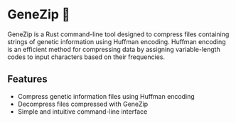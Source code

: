 # GeneZip 🧬

GeneZip is a Rust command-line tool designed to compress files containing strings of genetic information using Huffman encoding. Huffman encoding is an efficient method for compressing data by assigning variable-length codes to input characters based on their frequencies.

## Features

- Compress genetic information files using Huffman encoding
- Decompress files compressed with GeneZip
- Simple and intuitive command-line interface

<!--Not yet implemented-->

<!--## Installation

To install GeneZip, you need to have Rust and Cargo installed on your machine. If you don't have them installed, you can get them from [rust-lang.org](https://www.rust-lang.org/).

Once Rust and Cargo are installed, you can install GeneZip using the following command:

```
cargo install genezip
```

## Usage

GeneZip provides two main commands: `compress` and `decompress`.

### Compress

To compress a file, use the `compress` command followed by the input file and the desired output file:

```
genezip compress <input_file> <output_file>
```

**Example:**

```
genezip compress sequences.txt sequences.gzp
```

### Decompress

To decompress a file, use the `decompress` command followed by the compressed file and the desired output file:

```
genezip decompress <input_file> <output_file>
```

**Example:**

```
genezip decompress sequences.gzp sequences.txt
```

## Example

### Compressing a File

Suppose you have a file `genetic_data.txt` containing strings of genetic information. To compress this file, run:

```
genezip compress genetic_data.txt genetic_data.gzp
```

### Decompressing a File

To decompress the previously compressed file `genetic_data.gzp`, run:

```
genezip decompress genetic_data.gzp genetic_data_decompressed.txt
```

## Contributing

Contributions are welcome! If you have suggestions for improvements or new features, feel free to open an issue or submit a pull request. Please ensure your code adheres to the existing code style and includes appropriate tests.

## License

GeneZip is licensed under the MIT License. See the [LICENSE](LICENSE) file for more information. --> 
